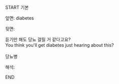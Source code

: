 START
기본

앞면:
diabetes


뒷면:
<div><div>듣기만 해도 당뇨 걸릴 거 같다고요?</div></div><div><div>You think you'll get diabetes just hearing about this?</div></div><br>당뇨병<br>


해석:

END